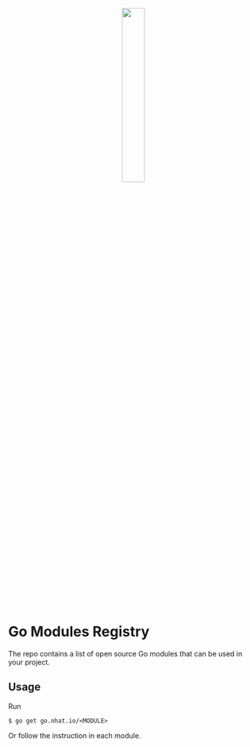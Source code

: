<p align="center">
    <img src="https://user-images.githubusercontent.com/1154587/185655667-f3fb5aae-ca85-41ac-9146-b9a0a5957c47.png" width="30%" height=""auto" />
</p>
<br/>

# Go Modules Registry

The repo contains a list of open source Go modules that can be used in your project.

## Usage

Run 

```shell
$ go get go.nhat.io/<MODULE>
```

Or follow the instruction in each module.

